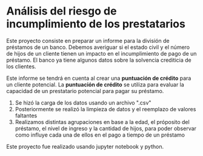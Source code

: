 # Análisis del riesgo de incumplimiento de los prestatarios

Este proyecto consiste en preparar un informe para la división de préstamos de un banco. Debemos averiguar si el estado civil y el número de hijos de un cliente tienen un impacto en el incumplimiento de pago de un préstamo. El banco ya tiene algunos datos sobre la solvencia crediticia de los clientes.

Este informe se tendrá en cuenta al crear una **puntuación de crédito** para un cliente potencial. La **puntuación de crédito** se utiliza para evaluar la capacidad de un prestatario potencial para pagar su préstamo.

1. Se hizó la carga de los datos usando un archivo ".csv"
2. Posteriormente se realizó la limpieza de datos y el reemplazo de valores faltantes
3. Realizamos distintas agrupaciones en base a la edad, el próposito del préstamo, el nivel de ingreso y la cantidad de hijos, para poder observar como influye cada una de ellos en el pago a tiempo de un préstamo

Este proyecto fue realizado usando jupyter notebook y python.